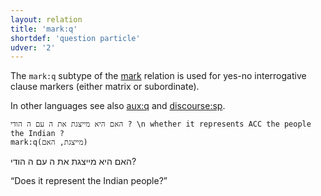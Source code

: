 ```yaml
---
layout: relation
title: 'mark:q'
shortdef: 'question particle'
udver: '2'
---
```


The `mark:q` subtype of the [mark]() relation is used for yes-no interrogative clause markers
(either matrix or subordinate).

In other languages see also [aux:q]() and [discourse:sp]().

~~~ sdparse
האם היא מייצגת את ה עם ה הודי ? \n whether it represents ACC the people the Indian ?
mark:q(מייצגת, האם)
~~~

האם היא מייצגת את ה עם ה הודי?

“Does it represent the Indian people?”
<!-- Interlanguage links updated Pá kvě 14 11:09:09 CEST 2021 -->
